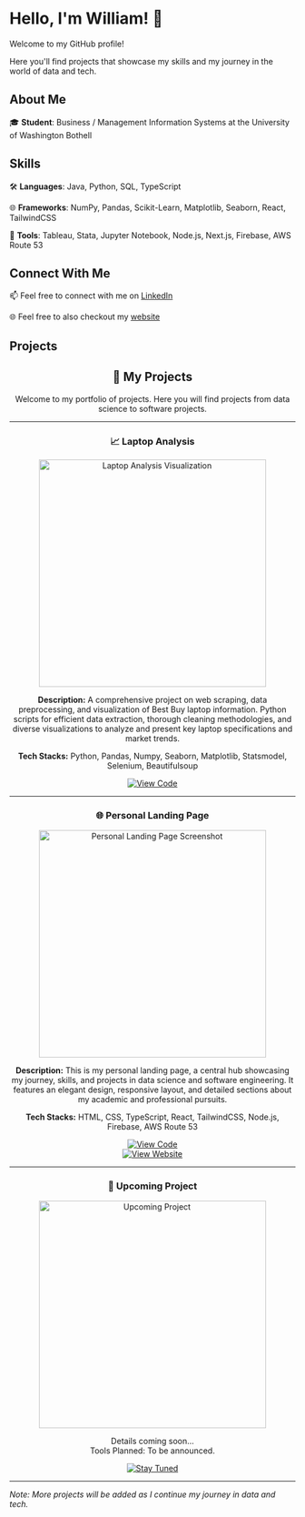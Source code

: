 # Hello, I'm William! 👋

Welcome to my GitHub profile!

Here you'll find projects that showcase my skills and my journey in the world of data and tech.

## About Me

🎓 **Student**: Business / Management Information Systems at the University of Washington Bothell

## Skills

🛠 **Languages**: Java, Python, SQL, TypeScript

🌐 **Frameworks**: NumPy, Pandas, Scikit-Learn, Matplotlib, Seaborn, React, TailwindCSS

🔧 **Tools**: Tableau, Stata, Jupyter Notebook, Node.js, Next.js, Firebase, AWS Route 53 

## Connect With Me

📫 Feel free to connect with me on [LinkedIn](https://www.linkedin.com/in/william-uyeta-/)

🌐 Feel free to also checkout my [website](https://williamuyeta.com/)

## Projects

<div align="center">
  <h2>🌟 My Projects</h2>
  <p>Welcome to my portfolio of projects. Here you will find projects from data science to software projects.</p>
</div>

---

<div align="center">
  <h3>📈 Laptop Analysis</h3>
  <a href="https://github.com/williamuy/Laptop-Analysis">
    <img src="https://github.com/williamuy/williamuy/assets/131928949/d046474a-2a40-496b-8243-9c5d868d5f61" alt="Laptop Analysis Visualization" width="400" />
  </a>
  <p>
    <strong>Description:</strong> A comprehensive project on web scraping, data preprocessing, and visualization of Best Buy laptop information. Python scripts for efficient data extraction, thorough cleaning methodologies, and diverse visualizations to analyze and present key laptop specifications and market trends.
  </p>
  <p>
    <strong>Tech Stacks:</strong> Python, Pandas, Numpy, Seaborn, Matplotlib, Statsmodel, Selenium, Beautifulsoup
  </p>
  <a href="https://github.com/williamuy/Laptop-Analysis">
    <img src="https://img.shields.io/badge/-View_Project-blue?style=for-the-badge&logo=github" alt="View Code" />
  </a>
</div>

---

<div align="center">
  <h3>🌐 Personal Landing Page</h3>
  <a href="Your-Personal-Website-Link">
    <img src="https://github.com/williamuy/williamuy/assets/131928949/80370b10-c44b-4f5c-8505-d211ba1f7d0b" alt="Personal Landing Page Screenshot" width="400" />
  </a>
  <p>
    <strong>Description:</strong> This is my personal landing page, a central hub showcasing my journey, skills, and projects in data science and software engineering. It features an elegant design, responsive layout, and detailed sections about my academic and professional pursuits.
  </p>
  <p>
    <strong>Tech Stacks:</strong> HTML, CSS, TypeScript, React, TailwindCSS, Node.js, Firebase, AWS Route 53
  </p>
  <div>
    <a href="https://github.com/williamuy/PersonalWebsite">
      <img src="https://img.shields.io/badge/-View_Code-blue?style=for-the-badge&logo=github" alt="View Code" />
    </a>
    <br>
    <a href="https://williamuyeta.com/">
      <img src="https://img.shields.io/badge/-View_Website-green?style=for-the-badge&logo=github" alt="View Website" />
    </a>
  </div>
</div>


---

<div align="center">
  <h3>🚀 Upcoming Project</h3>
  <a href="Your-Upcoming-Project-Link">
    <!-- Placeholder image or text can be added here -->
    <img src="https://github.com/williamuy/williamuy/assets/131928949/f3dcbfa0-3f93-4070-9084-5d3c3b4672d1" alt="Upcoming Project" width="400" />
  </a>
  <p>
    Details coming soon...<br>
    Tools Planned: To be announced.
  </p>
  <a href="Your-Upcoming-Project-Link">
    <img src="https://img.shields.io/badge/-Stay_Tuned-<COLOR>?style=for-the-badge&logo=github" alt="Stay Tuned" />
  </a>
</div>

---

*Note: More projects will be added as I continue my journey in data and tech.*
